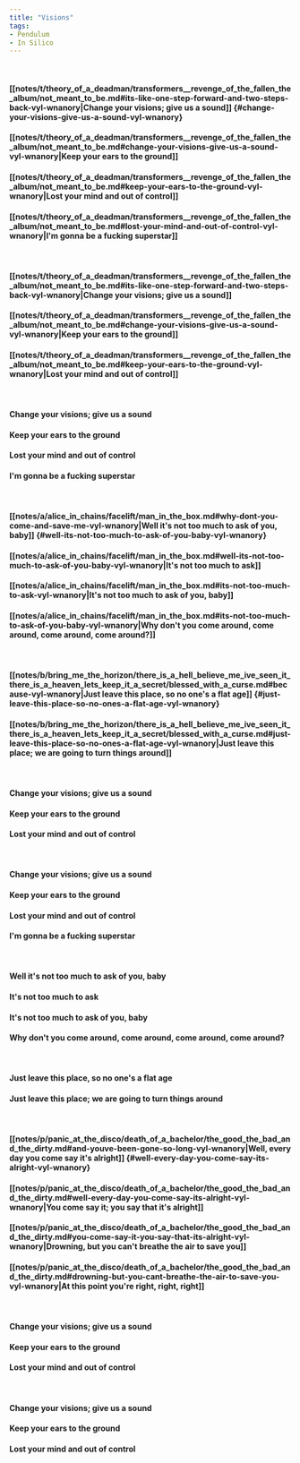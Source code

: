 ```yaml
---
title: "Visions"
tags:
- Pendulum
- In Silico
---
```

&nbsp;
#### [[notes/t/theory_of_a_deadman/transformers__revenge_of_the_fallen_the_album/not_meant_to_be.md#its-like-one-step-forward-and-two-steps-back-vyl-wnanory|Change your visions; give us a sound]] {#change-your-visions-give-us-a-sound-vyl-wnanory}
#### [[notes/t/theory_of_a_deadman/transformers__revenge_of_the_fallen_the_album/not_meant_to_be.md#change-your-visions-give-us-a-sound-vyl-wnanory|Keep your ears to the ground]]
#### [[notes/t/theory_of_a_deadman/transformers__revenge_of_the_fallen_the_album/not_meant_to_be.md#keep-your-ears-to-the-ground-vyl-wnanory|Lost your mind and out of control]]
#### [[notes/t/theory_of_a_deadman/transformers__revenge_of_the_fallen_the_album/not_meant_to_be.md#lost-your-mind-and-out-of-control-vyl-wnanory|I'm gonna be a fucking superstar]]
&nbsp;
#### [[notes/t/theory_of_a_deadman/transformers__revenge_of_the_fallen_the_album/not_meant_to_be.md#its-like-one-step-forward-and-two-steps-back-vyl-wnanory|Change your visions; give us a sound]]
#### [[notes/t/theory_of_a_deadman/transformers__revenge_of_the_fallen_the_album/not_meant_to_be.md#change-your-visions-give-us-a-sound-vyl-wnanory|Keep your ears to the ground]]
#### [[notes/t/theory_of_a_deadman/transformers__revenge_of_the_fallen_the_album/not_meant_to_be.md#keep-your-ears-to-the-ground-vyl-wnanory|Lost your mind and out of control]]
&nbsp;
#### Change your visions; give us a sound
#### Keep your ears to the ground
#### Lost your mind and out of control
#### I'm gonna be a fucking superstar
&nbsp;
#### [[notes/a/alice_in_chains/facelift/man_in_the_box.md#why-dont-you-come-and-save-me-vyl-wnanory|Well it's not too much to ask of you, baby]] {#well-its-not-too-much-to-ask-of-you-baby-vyl-wnanory}
#### [[notes/a/alice_in_chains/facelift/man_in_the_box.md#well-its-not-too-much-to-ask-of-you-baby-vyl-wnanory|It's not too much to ask]]
#### [[notes/a/alice_in_chains/facelift/man_in_the_box.md#its-not-too-much-to-ask-vyl-wnanory|It's not too much to ask of you, baby]]
#### [[notes/a/alice_in_chains/facelift/man_in_the_box.md#its-not-too-much-to-ask-of-you-baby-vyl-wnanory|Why don't you come around, come around, come around, come around?]]
&nbsp;
#### [[notes/b/bring_me_the_horizon/there_is_a_hell_believe_me_ive_seen_it_there_is_a_heaven_lets_keep_it_a_secret/blessed_with_a_curse.md#because-vyl-wnanory|Just leave this place, so no one's a flat age]] {#just-leave-this-place-so-no-ones-a-flat-age-vyl-wnanory}
#### [[notes/b/bring_me_the_horizon/there_is_a_hell_believe_me_ive_seen_it_there_is_a_heaven_lets_keep_it_a_secret/blessed_with_a_curse.md#just-leave-this-place-so-no-ones-a-flat-age-vyl-wnanory|Just leave this place; we are going to turn things around]]
&nbsp;
#### Change your visions; give us a sound
#### Keep your ears to the ground
#### Lost your mind and out of control
&nbsp;
#### Change your visions; give us a sound
#### Keep your ears to the ground
#### Lost your mind and out of control
#### I'm gonna be a fucking superstar
&nbsp;
#### Well it's not too much to ask of you, baby
#### It's not too much to ask
#### It's not too much to ask of you, baby
#### Why don't you come around, come around, come around, come around?
&nbsp;
#### Just leave this place, so no one's a flat age
#### Just leave this place; we are going to turn things around
&nbsp;
#### [[notes/p/panic_at_the_disco/death_of_a_bachelor/the_good_the_bad_and_the_dirty.md#and-youve-been-gone-so-long-vyl-wnanory|Well, every day you come say it's alright]] {#well-every-day-you-come-say-its-alright-vyl-wnanory}
#### [[notes/p/panic_at_the_disco/death_of_a_bachelor/the_good_the_bad_and_the_dirty.md#well-every-day-you-come-say-its-alright-vyl-wnanory|You come say it; you say that it's alright]]
#### [[notes/p/panic_at_the_disco/death_of_a_bachelor/the_good_the_bad_and_the_dirty.md#you-come-say-it-you-say-that-its-alright-vyl-wnanory|Drowning, but you can't breathe the air to save you]]
#### [[notes/p/panic_at_the_disco/death_of_a_bachelor/the_good_the_bad_and_the_dirty.md#drowning-but-you-cant-breathe-the-air-to-save-you-vyl-wnanory|At this point you're right, right, right]]
&nbsp;
#### Change your visions; give us a sound
#### Keep your ears to the ground
#### Lost your mind and out of control
&nbsp;
#### Change your visions; give us a sound
#### Keep your ears to the ground
#### Lost your mind and out of control
